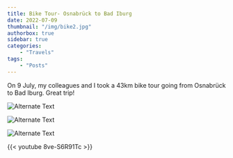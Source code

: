 ```yaml
---
title: Bike Tour- Osnabrück to Bad Iburg
date: 2022-07-09
thumbnail: "/img/bike2.jpg"
authorbox: true
sidebar: true
categories:
    - "Travels"
tags:
    - "Posts"
---
```


On 9 July, my colleagues and I took a 43km bike tour going from Osnabrück to Bad Iburg. Great trip!

![Alternate Text](/img/bike.jpg)

![Alternate Text](/img/bike3.jpg)

![Alternate Text](/img/bike4.jpg)

{{< youtube 8ve-S6R91Tc >}}